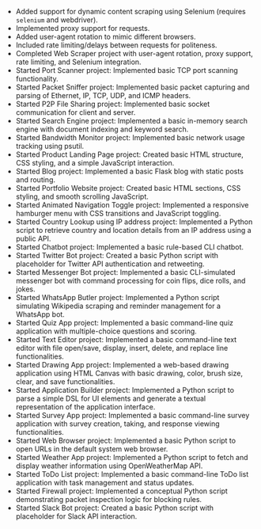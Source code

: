 - Added support for dynamic content scraping using Selenium (requires `selenium` and webdriver).
- Implemented proxy support for requests.
- Added user-agent rotation to mimic different browsers.
- Included rate limiting/delays between requests for politeness.
- Completed Web Scraper project with user-agent rotation, proxy support, rate limiting, and Selenium integration.
- Started Port Scanner project: Implemented basic TCP port scanning functionality.
- Started Packet Sniffer project: Implemented basic packet capturing and parsing of Ethernet, IP, TCP, UDP, and ICMP headers.
- Started P2P File Sharing project: Implemented basic socket communication for client and server.
- Started Search Engine project: Implemented a basic in-memory search engine with document indexing and keyword search.
- Started Bandwidth Monitor project: Implemented basic network usage tracking using psutil.
- Started Product Landing Page project: Created basic HTML structure, CSS styling, and a simple JavaScript interaction.
- Started Blog project: Implemented a basic Flask blog with static posts and routing.
- Started Portfolio Website project: Created basic HTML sections, CSS styling, and smooth scrolling JavaScript.
- Started Animated Navigation Toggle project: Implemented a responsive hamburger menu with CSS transitions and JavaScript toggling.
- Started Country Lookup using IP address project: Implemented a Python script to retrieve country and location details from an IP address using a public API.
- Started Chatbot project: Implemented a basic rule-based CLI chatbot.
- Started Twitter Bot project: Created a basic Python script with placeholder for Twitter API authentication and retweeting.
- Started Messenger Bot project: Implemented a basic CLI-simulated messenger bot with command processing for coin flips, dice rolls, and jokes.
- Started WhatsApp Butler project: Implemented a Python script simulating Wikipedia scraping and reminder management for a WhatsApp bot.
- Started Quiz App project: Implemented a basic command-line quiz application with multiple-choice questions and scoring.
- Started Text Editor project: Implemented a basic command-line text editor with file open/save, display, insert, delete, and replace line functionalities.
- Started Drawing App project: Implemented a web-based drawing application using HTML Canvas with basic drawing, color, brush size, clear, and save functionalities.
- Started Application Builder project: Implemented a Python script to parse a simple DSL for UI elements and generate a textual representation of the application interface.
- Started Survey App project: Implemented a basic command-line survey application with survey creation, taking, and response viewing functionalities.
- Started Web Browser project: Implemented a basic Python script to open URLs in the default system web browser.
- Started Weather App project: Implemented a Python script to fetch and display weather information using OpenWeatherMap API.
- Started ToDo List project: Implemented a basic command-line ToDo list application with task management and status updates.
- Started Firewall project: Implemented a conceptual Python script demonstrating packet inspection logic for blocking rules.
- Started Slack Bot project: Created a basic Python script with placeholder for Slack API interaction.
